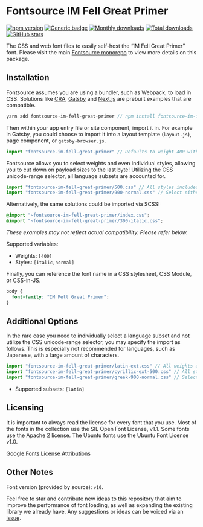 # Fontsource IM Fell Great Primer

[![npm version](https://badge.fury.io/js/fontsource-im-fell-great-primer.svg)](https://www.npmjs.com/package/fontsource-im-fell-great-primer) [![Generic badge](https://img.shields.io/badge/fontsource-passing-brightgreen)](https://github.com/fontsource/fontsource) [![Monthly downloads](https://badgen.net/npm/dm/fontsource-im-fell-great-primer)](https://github.com/fontsource/fontsource) [![Total downloads](https://badgen.net/npm/dt/fontsource-im-fell-great-primer)](https://github.com/fontsource/fontsource) [![GitHub stars](https://img.shields.io/github/stars/DecliningLotus/fontsource.svg?style=social&label=Star)](https://github.com/fontsource/fontsource/stargazers)

The CSS and web font files to easily self-host the “IM Fell Great Primer” font. Please visit the main [Fontsource monorepo](https://github.com/fontsource/fontsource) to view more details on this package.

## Installation

Fontsource assumes you are using a bundler, such as Webpack, to load in CSS. Solutions like [CRA](https://create-react-app.dev/), [Gatsby](https://www.gatsbyjs.org/) and [Next.js](https://nextjs.org/) are prebuilt examples that are compatible.

```javascript
yarn add fontsource-im-fell-great-primer // npm install fontsource-im-fell-great-primer
```

Then within your app entry file or site component, import it in. For example in Gatsby, you could choose to import it into a layout template (`layout.js`), page component, or `gatsby-browser.js`.

```javascript
import "fontsource-im-fell-great-primer" // Defaults to weight 400 with all styles included.
```

Fontsource allows you to select weights and even individual styles, allowing you to cut down on payload sizes to the last byte! Utilizing the CSS unicode-range selector, all language subsets are accounted for.

```javascript
import "fontsource-im-fell-great-primer/500.css" // All styles included.
import "fontsource-im-fell-great-primer/900-normal.css" // Select either normal or italic.
```

Alternatively, the same solutions could be imported via SCSS!

```scss
@import "~fontsource-im-fell-great-primer/index.css";
@import "~fontsource-im-fell-great-primer/300-italic.css";
```

_These examples may not reflect actual compatibility. Please refer below._

Supported variables:

- Weights: `[400]`
- Styles: `[italic,normal]`

Finally, you can reference the font name in a CSS stylesheet, CSS Module, or CSS-in-JS.

```css
body {
  font-family: "IM Fell Great Primer";
}
```

## Additional Options

In the rare case you need to individually select a language subset and not utilize the CSS unicode-range selector, you may specify the import as follows. This is especially not recommended for languages, such as Japanese, with a large amount of characters.

```javascript
import "fontsource-im-fell-great-primer/latin-ext.css" // All weights and styles included.
import "fontsource-im-fell-great-primer/cyrillic-ext-500.css" // All styles included.
import "fontsource-im-fell-great-primer/greek-900-normal.css" // Select either normal or italic.
```

- Supported subsets: `[latin]`

## Licensing

It is important to always read the license for every font that you use.
Most of the fonts in the collection use the SIL Open Font License, v1.1. Some fonts use the Apache 2 license. The Ubuntu fonts use the Ubuntu Font License v1.0.

[Google Fonts License Attributions](https://fonts.google.com/attribution)

## Other Notes

Font version (provided by source): `v10`.

Feel free to star and contribute new ideas to this repository that aim to improve the performance of font loading, as well as expanding the existing library we already have. Any suggestions or ideas can be voiced via an [issue](https://github.com/fontsource/fontsource/issues).
